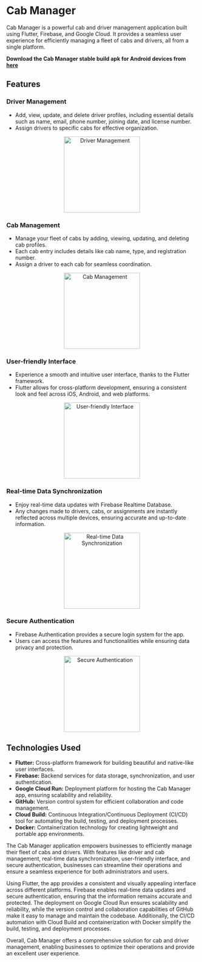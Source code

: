 <h1>Cab Manager</h1>

<p>Cab Manager is a powerful cab and driver management application built using Flutter, Firebase, and Google Cloud. It provides a seamless user experience for efficiently managing a fleet of cabs and drivers, all from a single platform.</p>


<b> <p>Download the Cab Manager stable build apk for Android devices from <a href="https://drive.google.com/file/d/1u_D34dHGvOwJSIr7LYNQIj1J8rD2ryak/view?usp=drive_link">here </a></p> </b>


<h2>Features</h2>

<h3>Driver Management</h3>

<ul>
  <li>Add, view, update, and delete driver profiles, including essential details such as name, email, phone number, joining date, and license number.</li>
  <li>Assign drivers to specific cabs for effective organization.</li>
</ul>

<div align="center">
  <img src="https://github.com/YashIngole/Cab-management-/assets/51187492/97798850-9dc8-45ca-acf5-b08af800cf74" alt="Driver Management" width="200">
</div>

<h3>Cab Management</h3>

<ul>
  <li>Manage your fleet of cabs by adding, viewing, updating, and deleting cab profiles.</li>
  <li>Each cab entry includes details like cab name, type, and registration number.</li>
  <li>Assign a driver to each cab for seamless coordination.</li>
</ul>

<div align="center">
  <img src="https://github.com/YashIngole/Cab-management-/assets/51187492/faf19b49-9a96-4cd0-a2e6-c262bc384eab" alt="Cab Management" width="200">
</div>

<h3>User-friendly Interface</h3>

<ul>
  <li>Experience a smooth and intuitive user interface, thanks to the Flutter framework.</li>
  <li>Flutter allows for cross-platform development, ensuring a consistent look and feel across iOS, Android, and web platforms.</li>
</ul>

<div align="center">
  <img src="https://github.com/YashIngole/Cab-management-/assets/51187492/eb4fb43f-06d7-494c-8d2b-772400760abe" alt="User-friendly Interface" width="200">
</div>

<h3>Real-time Data Synchronization</h3>

<ul>
  <li>Enjoy real-time data updates with Firebase Realtime Database.</li>
  <li>Any changes made to drivers, cabs, or assignments are instantly reflected across multiple devices, ensuring accurate and up-to-date information.</li>
</ul>

<div align="center">
  <img src="https://github.com/YashIngole/Cab-management-/assets/51187492/f76eb049-f797-47e1-9688-4ecaa6f93f0e" alt="Real-time Data Synchronization" width="200">
</div>

<h3>Secure Authentication</h3>

<ul>
  <li>Firebase Authentication provides a secure login system for the app.</li>
  <li>Users can access the features and functionalities while ensuring data privacy and protection.</li>
</ul>

<div align="center">
  <img src="https://github.com/YashIngole/Cab-management-/assets/51187492/9d3813a7-35f4-4374-bf83-22df9b9602b4" alt="Secure Authentication" width="200">
</div>

<h2>Technologies Used</h2>

<ul>
  <li><strong>Flutter:</strong> Cross-platform framework for building beautiful and native-like user interfaces.</li>
  <li><strong>Firebase:</strong> Backend services for data storage, synchronization, and user authentication.</li>
  <li><strong>Google Cloud Run:</strong> Deployment platform for hosting the Cab Manager app, ensuring scalability and reliability.</li>
  <li><strong>GitHub:</strong> Version control system for efficient collaboration and code management.</li>
  <li><strong>Cloud Build:</strong> Continuous Integration/Continuous Deployment (CI/CD) tool for automating the build, testing, and deployment processes.</li>
  <li><strong>Docker:</strong> Containerization technology for creating lightweight and portable app environments.</li>
</ul>


<p>The Cab Manager application empowers businesses to efficiently manage their fleet of cabs and drivers. With features like driver and cab management, real-time data synchronization, user-friendly interface, and secure authentication, businesses can streamline their operations and ensure a seamless experience for both administrators and users.</p>

<p>Using Flutter, the app provides a consistent and visually appealing interface across different platforms. Firebase enables real-time data updates and secure authentication, ensuring that the information remains accurate and protected. The deployment on Google Cloud Run ensures scalability and reliability, while the version control and collaboration capabilities of GitHub make it easy to manage and maintain the codebase. Additionally, the CI/CD automation with Cloud Build and containerization with Docker simplify the build, testing, and deployment processes.</p>

<p>Overall, Cab Manager offers a comprehensive solution for cab and driver management, enabling businesses to optimize their operations and provide an excellent user experience.</p>

